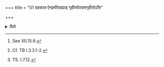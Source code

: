+++
title = "01 ग्रहकाल ऐन्द्रमतिग्राह्यङ् गृहीत्वोपयामगृहीतोऽसि"

+++

<details><summary>थिते</summary>

1. At the time of drawing the sccops after having drawn the additional scoop for Indra,[^1] the Adhvaryu draws the five additional scoops[^2] for Indra with nr̥ṣadaṁ tvā...[^3]   

[^1]: See XII.15.9.   

[^2]: Cf. TB I.3.3.1-2.  

[^3]: TS. I.7.12.  
</details>
